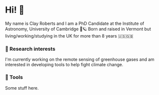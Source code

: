 # Hi! 👋

My name is Clay Roberts and I am a PhD Candidate at the Institute of Astronomy, University of Cambridge 🔭🪐 Born and raised in Vermont but living/working/studying in the UK for more than 8 years 🇺🇸🇬🇧

### 🔬 Research interests

I'm currently working on the remote sensing of greenhouse gases and am interested in developing tools to help fight climate change. 

### 🔧 Tools
Some stuff here.

<!--
**Clayton-Roberts/Clayton-Roberts** is a ✨ _special_ ✨ repository because its `README.md` (this file) appears on your GitHub profile.

Here are some ideas to get you started:

- 🔭 I’m currently working on ...
- 🌱 I’m currently learning ...
- 👯 I’m looking to collaborate on ...
- 🤔 I’m looking for help with ...
- 💬 Ask me about ...
- 📫 How to reach me: ...
- 😄 Pronouns: ...
- ⚡ Fun fact: ...
-->
